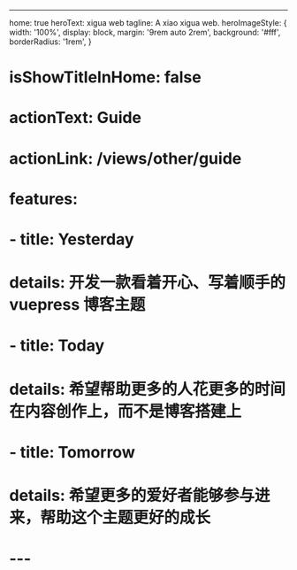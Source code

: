 ---
home: true
heroText: xigua web
tagline: A xiao xigua web.
heroImageStyle: {
  width: '100%',
  display: block,
  margin: '9rem auto 2rem',
  background: '#fff',
  borderRadius: '1rem',
}
# isShowTitleInHome: false
# actionText: Guide
# actionLink: /views/other/guide
# features:
# - title: Yesterday
#   details: 开发一款看着开心、写着顺手的 vuepress 博客主题
# - title: Today
#   details: 希望帮助更多的人花更多的时间在内容创作上，而不是博客搭建上
# - title: Tomorrow
#   details: 希望更多的爱好者能够参与进来，帮助这个主题更好的成长
# ---